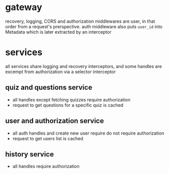 # gateway
recovery, logging, CORS and authorization middlewares are user, in that order from a request's prerspective. auth middleware also puts `user_id` into Metadata which is later extracted by an interceptor
# services
all services share logging and recovery interceptors, and some handles are excempt from authorization via a selector interceptor
## quiz and questions service
- all handles except fetching quizzes require authorization
- request to get questions for a specific quiz is cached
## user and authorization service
- all auth handles and create new user require do not require authorization
- request to get users list is cached
## history service
- all handles require authorization
